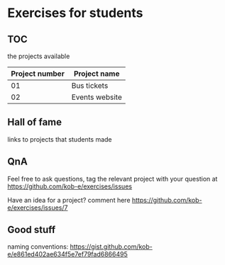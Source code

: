 # Exercises for students

## TOC
the projects available

| Project number | Project name  |
| -------------  | ------------- |
| 01             | Bus tickets   |
| 02             | Events website|

## Hall of fame
links to projects that students made

## QnA
Feel free to ask questions, tag the relevant project with your question at https://github.com/kob-e/exercises/issues

Have an idea for a project? comment here https://github.com/kob-e/exercises/issues/7

## Good stuff
naming conventions: https://gist.github.com/kob-e/e861ed402ae634f5e7ef79fad6866495
